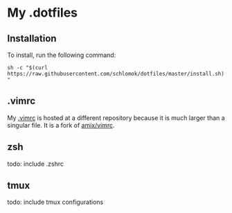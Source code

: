 # My .dotfiles

## Installation

To install, run the following command:

`sh -c "$(curl https://raw.githubusercontent.com/schlomok/dotfiles/master/install.sh)"`

## .vimrc

My [.vimrc](https://github.com/schlomok/vimrc) is hosted at a different 
repository because it is much larger than a singular file. It is a fork of 
[amix/vimrc](https://github.com/amix/vimrc).

## zsh

todo: include .zshrc

## tmux

todo: include tmux configurations
